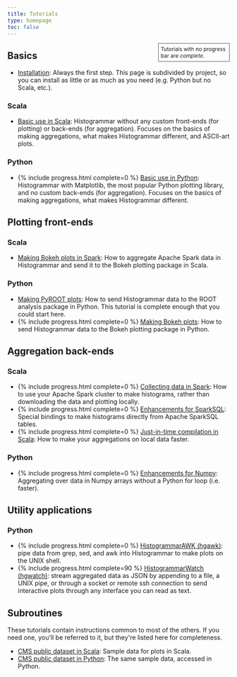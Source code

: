 ```yaml
---
title: Tutorials
type: homepage
toc: false
---
```


<div style="float: right; width: 160px; font-size: 12px; border: solid 1px #4e5f70;"><p style="margin: 5px;">Tutorials with no progress bar are <i>complete.</i></p></div>

## Basics

  * [Installation](../install): Always the first step. This page is subdivided by project, so you can install as little or as much as you need (e.g. Python but no Scala, etc.).

### Scala

  * [Basic use in Scala](scala-basic): Histogrammar without any custom front-ends (for plotting) or back-ends (for aggregation). Focuses on the basics of making aggregations, what makes Histogrammar different, and ASCII-art plots.

### Python

  * {% include progress.html complete=0 %} [Basic use in Python](python-basic): Histogrammar with Matplotlib, the most popular Python plotting library, and no custom back-ends (for aggregation). Focuses on the basics of making aggregations, what makes Histogrammar different.

## Plotting front-ends

### Scala

  * [Making Bokeh plots in Spark](scala-spark-bokeh): How to aggregate Apache Spark data in Histogrammar and send it to the Bokeh plotting package in Scala.

### Python

  * [Making PyROOT plots](python-pyroot): How to send Histogrammar data to the ROOT analysis package in Python. This tutorial is complete enough that you could start here.
  * {% include progress.html complete=0 %} [Making Bokeh plots](python-bokeh): How to send Histogrammar data to the Bokeh plotting package in Python.

## Aggregation back-ends

### Scala

  * {% include progress.html complete=0 %} [Collecting data in Spark](scala-spark): How to use your Apache Spark cluster to make histograms, rather than downloading the data and plotting locally.
  * {% include progress.html complete=0 %} [Enhancements for SparkSQL](scala-sparksql): Special bindings to make histograms directly from Apache SparkSQL tables.
  * {% include progress.html complete=0 %} [Just-in-time compilation in Scala](scala-jit): How to make your aggregations on local data faster.

### Python

  * {% include progress.html complete=0 %} [Enhancements for Numpy](python-numpy): Aggregating over data in Numpy arrays without a Python for loop (i.e. faster).

## Utility applications

### Python

  * {% include progress.html complete=0 %} [HistogrammarAWK (hgawk)](python-hgawk): pipe data from grep, sed, and awk into Histogrammar to make plots on the UNIX shell.
  * {% include progress.html complete=90 %} [HistogrammarWatch (hgwatch)](python-hgwatch): stream aggregated data as JSON by appending to a file, a UNIX pipe, or through a socket or remote ssh connection to send interactive plots through any interface you can read as text.

## Subroutines

These tutorials contain instructions common to most of the others. If you need one, you'll be referred to it, but they're listed here for completeness.

  * [CMS public dataset in Scala](scala-cmsdata): Sample data for plots in Scala.
  * [CMS public dataset in Python](python-cmsdata): The same sample data, accessed in Python.

